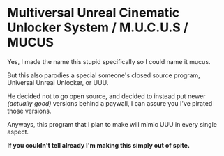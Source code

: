 # Multiversal Unreal Cinematic Unlocker System / M.U.C.U.S / MUCUS
Yes, I made the name this stupid specifically so I could name it mucus.

But this also parodies a special someone's closed source program, Universal Unreal Unlocker, or UUU.

He decided not to go open source, and decided to instead put newer *(actually good)* versions behind a paywall, I can assure you I've pirated those versions.

Anyways, this program that I plan to make will mimic UUU in every single aspect.

**If you couldn't tell already I'm making this simply out of spite.**

